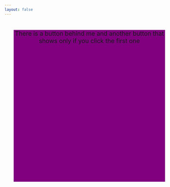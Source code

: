 ```yaml
---
layout: false
---
```

<script setup>
import {ref} from "vue"

const showButton = ref(false)
</script>

<div style="padding: 30px; position: relative; height: 100vh; width: 100vw"> 
<button @click="showButton = true">First Button</button>
<button v-if="showButton">Second Button</button>
<div style="position: absolute; top:30px; left:30px; width: 500px;height: 500px;background: purple;text-align: center; font-size:20px"> There is a button behind me and another button that shows only if you click the first one </div>

</div>

<style>

button {
 border: 1px solid purple;
 margin: 30px;
 padding: 6px;
}
</style>